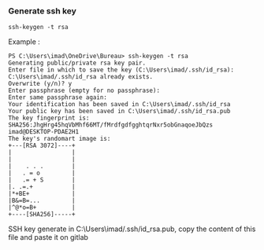 

### Generate ssh key

    ssh-keygen -t rsa

Example :

    PS C:\Users\imad\OneDrive\Bureau> ssh-keygen -t rsa
    Generating public/private rsa key pair.
    Enter file in which to save the key (C:\Users\imad/.ssh/id_rsa):
    C:\Users\imad/.ssh/id_rsa already exists.
    Overwrite (y/n)? y
    Enter passphrase (empty for no passphrase):
    Enter same passphrase again:
    Your identification has been saved in C:\Users\imad/.ssh/id_rsa
    Your public key has been saved in C:\Users\imad/.ssh/id_rsa.pub
    The key fingerprint is:
    SHA256:JhgHrg45hqVbMhf66MT/fMrdfgdfgghtqrNxr5obGnaqoeJbQzs imad@DESKTOP-PDAE2H1
    The key's randomart image is:
    +---[RSA 3072]----+
    |                 |
    |                 |
    |    . . .        |
    |   . = o         |
    |   .= + S        |
    |. .=.+           |
    |*+BE+            |
    |B&=B=...         |
    |^@*o=B+          |
    +----[SHA256]-----+

SSH key generate in C:\Users\imad/.ssh/id_rsa.pub, copy the content of this file and paste it on gitlab